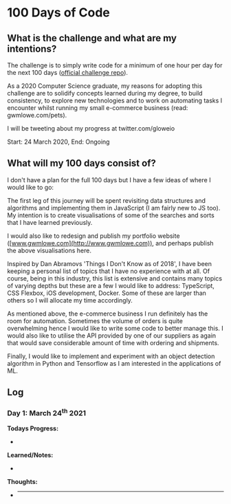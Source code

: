 # 100 Days of Code

## What is the challenge and what are my intentions?

The challenge is to simply write code for a minimum of one hour per day for the next 100 days ([official challenge repo](https://github.com/Kallaway/100-days-of-code)).

As a 2020 Computer Science graduate, my reasons for adopting this challenge are to solidify concepts learned during my degree, to build consistency, to explore new technologies and to work on automating tasks I encounter whilst running my small e-commerce business (read: gwmlowe.com/pets).

I will be tweeting about my progress at twitter.com/gloweio

Start: 24 March 2020, End: Ongoing

## What will my 100 days consist of?

I don't have a plan for the full 100 days but I have a few ideas of where I would like to go:

The first leg of this journey will be spent revisiting data structures and algorithms and implementing them in JavaScript (I am fairly new to JS too). My intention is to create visualisations of some of the searches and sorts that I have learned previously.

I would also like to redesign and publish my portfolio website ([www.gwmlowe.com](http://www.gwmlowe.com)), and perhaps publish the above visualisations here.

Inspired by Dan Abramovs 'Things I Don't Know as of 2018', I have been keeping a personal list of topics that I have no experience with at all. Of course, being in this industry, this list is extensive and contains many topics of varying depths but these are a few I would like to address: TypeScript, CSS Flexbox, iOS development, Docker. Some of these are larger than others so I will allocate my time accordingly.

As mentioned above, the e-commerce business I run definitely has the room for automation. Sometimes the volume of orders is quite overwhelming hence I would like to write some code to better manage this. I would also like to utilise the API provided by one of our suppliers as again that would save considerable amount of time with ordering and shipments.

Finally, I would like to implement and experiment with an object detection algorithm in Python and Tensorflow as I am interested in the applications of ML.

## Log

### Day 1: March 24<sup>th</sup> 2021

**Todays Progress:**

-

**Learned/Notes:**

-

**Thoughts:**

-   * * *
